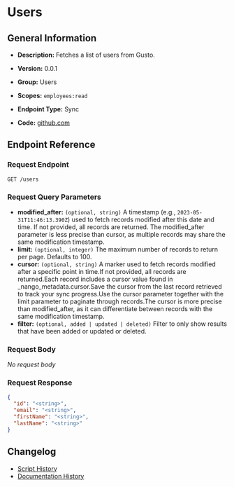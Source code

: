 <!-- BEGIN GENERATED CONTENT -->
# Users

## General Information

- **Description:** Fetches a list of users from Gusto.

- **Version:** 0.0.1
- **Group:** Users
- **Scopes:** `employees:read`
- **Endpoint Type:** Sync
- **Code:** [github.com](https://github.com/NangoHQ/integration-templates/tree/main/integrations/gusto/syncs/users.ts)


## Endpoint Reference

### Request Endpoint

`GET /users`

### Request Query Parameters

- **modified_after:** `(optional, string)` A timestamp (e.g., `2023-05-31T11:46:13.390Z`) used to fetch records modified after this date and time. If not provided, all records are returned. The modified_after parameter is less precise than cursor, as multiple records may share the same modification timestamp.
- **limit:** `(optional, integer)` The maximum number of records to return per page. Defaults to 100.
- **cursor:** `(optional, string)` A marker used to fetch records modified after a specific point in time.If not provided, all records are returned.Each record includes a cursor value found in _nango_metadata.cursor.Save the cursor from the last record retrieved to track your sync progress.Use the cursor parameter together with the limit parameter to paginate through records.The cursor is more precise than modified_after, as it can differentiate between records with the same modification timestamp.
- **filter:** `(optional, added | updated | deleted)` Filter to only show results that have been added or updated or deleted.

### Request Body

_No request body_

### Request Response

```json
{
  "id": "<string>",
  "email": "<string>",
  "firstName": "<string>",
  "lastName": "<string>"
}
```

## Changelog

- [Script History](https://github.com/NangoHQ/integration-templates/commits/main/integrations/gusto/syncs/users.ts)
- [Documentation History](https://github.com/NangoHQ/integration-templates/commits/main/integrations/gusto/syncs/users.md)

<!-- END  GENERATED CONTENT -->

